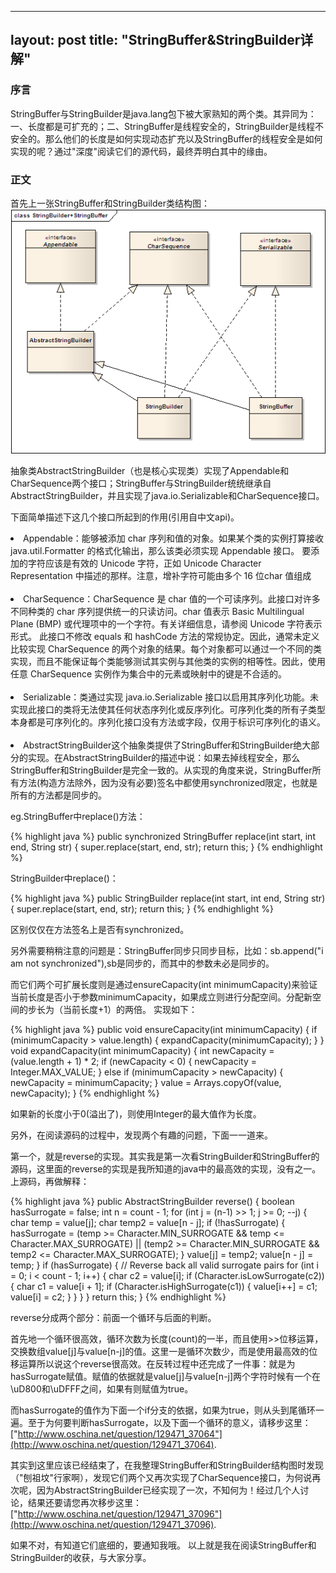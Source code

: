 
---
layout: post
title: "StringBuffer&StringBuilder详解"
---

<h3><strong>序言</strong></h3>
StringBuffer与StringBuilder是java.lang包下被大家熟知的两个类。其异同为：一、长度都是可扩充的；二、StringBuffer是线程安全的，StringBuilder是线程不安全的。那么他们的长度是如何实现动态扩充以及StringBuffer的线程安全是如何实现的呢？通过"深度"阅读它们的源代码，最终弄明白其中的缘由。

<h3><strong>正文</strong></h3>
首先上一张StringBuffer和StringBuilder类结构图：

<br/>
<img src='/post_images/2012/02/StringBuilder+StringBuffer.bmp'/>

抽象类AbstractStringBuilder（也是核心实现类）实现了Appendable和CharSequence两个接口；StringBuffer与StringBuilder统统继承自AbstractStringBuilder，并且实现了java.io.Serializable和CharSequence接口。

下面简单描述下这几个接口所起到的作用(引用自中文api)。
<li>
Appendable：能够被添加 char 序列和值的对象。如果某个类的实例打算接收java.util.Formatter 的格式化输出，那么该类必须实现 Appendable 接口。
要添加的字符应该是有效的 Unicode 字符，正如 Unicode Character Representation 中描述的那样。注意，增补字符可能由多个 16 位char 值组成
</li>
<BR/>
<li>
CharSequence：CharSequence 是 char 值的一个可读序列。此接口对许多不同种类的 char 序列提供统一的只读访问。char 值表示 Basic Multilingual Plane (BMP) 或代理项中的一个字符。有关详细信息，请参阅 Unicode 字符表示形式。
此接口不修改 equals 和 hashCode 方法的常规协定。因此，通常未定义比较实现 CharSequence 的两个对象的结果。每个对象都可以通过一个不同的类实现，而且不能保证每个类能够测试其实例与其他类的实例的相等性。因此，使用任意 CharSequence 实例作为集合中的元素或映射中的键是不合适的。
</li>
<BR/>
<li>
Serializable：类通过实现 java.io.Serializable 接口以启用其序列化功能。未实现此接口的类将无法使其任何状态序列化或反序列化。可序列化类的所有子类型本身都是可序列化的。序列化接口没有方法或字段，仅用于标识可序列化的语义。
</li>
<BR/>
<li>
AbstractStringBuilder这个抽象类提供了StringBuffer和StringBuilder绝大部分的实现。在AbstractStringBuilder的描述中说：如果去掉线程安全，那么StringBuffer和StringBuilder是完全一致的。从实现的角度来说，StringBuffer所有方法(构造方法除外，因为没有必要)签名中都使用synchronized限定，也就是所有的方法都是同步的。
</li>

eg.StringBuffer中replace()方法：

{% highlight java %}
public synchronized StringBuffer replace(int start, int end, String str) {
        super.replace(start, end, str);
        return this;
}
{% endhighlight %}

StringBuilder中replace()：

{% highlight java %}
public StringBuilder replace(int start, int end, String str) {
        super.replace(start, end, str);
        return this;
}
{% endhighlight %}	

区别仅仅在方法签名上是否有synchronized。

另外需要稍稍注意的问题是：StringBuffer同步只同步目标，比如：sb.append("i am not synchronized"),sb是同步的，而其中的参数未必是同步的。

而它们两个可扩展长度则是通过ensureCapacity(int minimumCapacity)来验证当前长度是否小于参数minimumCapacity，如果成立则进行分配空间。分配新空间的步长为（当前长度+1）的两倍。
实现如下：

{% highlight java %}
public void ensureCapacity(int minimumCapacity) {
        if (minimumCapacity > value.length) {
            expandCapacity(minimumCapacity);
        }
}
void expandCapacity(int minimumCapacity) {
        int newCapacity = (value.length + 1) * 2;
        if (newCapacity < 0) {
            newCapacity = Integer.MAX_VALUE;
        } else if (minimumCapacity > newCapacity) {
            newCapacity = minimumCapacity;
        }
        value = Arrays.copyOf(value, newCapacity);
}
{% endhighlight %}	

如果新的长度小于0(溢出了)，则使用Integer的最大值作为长度。

另外，在阅读源码的过程中，发现两个有趣的问题，下面一一道来。

第一个，就是reverse的实现。其实我是第一次看StringBuilder和StringBuffer的源码，这里面的reverse的实现是我所知道的java中的最高效的实现，没有之一。
上源码，再做解释：

{% highlight java %}
public AbstractStringBuilder reverse() {
        boolean hasSurrogate = false;
        int n = count - 1;
        for (int j = (n-1) >> 1; j >= 0; --j) {
            char temp = value[j];
            char temp2 = value[n - j];
            if (!hasSurrogate) {
                hasSurrogate = (temp >= Character.MIN_SURROGATE && temp <= Character.MAX_SURROGATE)
                    || (temp2 >= Character.MIN_SURROGATE && temp2 <= Character.MAX_SURROGATE);
            }
            value[j] = temp2;
            value[n - j] = temp;
        }
        if (hasSurrogate) {
            // Reverse back all valid surrogate pairs
            for (int i = 0; i < count - 1; i++) {
                char c2 = value[i];
                if (Character.isLowSurrogate(c2)) {
                    char c1 = value[i + 1];
                    if (Character.isHighSurrogate(c1)) {
                        value[i++] = c1;
                        value[i] = c2;
                    }
                }
            }
        }
        return this;
}
{% endhighlight %}

reverse分成两个部分：前面一个循环与后面的判断。

首先地一个循环很高效，循环次数为长度(count)的一半，而且使用>>位移运算，交换数组value[j]与value[n-j]的值。这里一是循环次数少，而是使用最高效的位移运算所以说这个reverse很高效。在反转过程中还完成了一件事：就是为hasSurrogate赋值。赋值的依据就是value[j]与value[n-j]两个字符时候有一个在\uD800和\uDFFF之间，如果有则赋值为true。

而hasSurrogate的值作为下面一个if分支的依据，如果为true，则从头到尾循环一遍。至于为何要判断hasSurrogate，以及下面一个循环的意义，请移步这里：["http://www.oschina.net/question/129471_37064"](http://www.oschina.net/question/129471_37064).

其实到这里应该已经结束了，在我整理StringBuffer和StringBuilder结构图时发现（"刨祖坟"行家啊），发现它们两个又再次实现了CharSequence接口，为何说再次呢，因为AbstractStringBuilder已经实现了一次，不知何为！经过几个人讨论，结果还要请您再次移步这里：["http://www.oschina.net/question/129471_37096"](http://www.oschina.net/question/129471_37096).

如果不对，有知道它们底细的，要通知我哦。
以上就是我在阅读StringBuffer和StringBuilder的收获，与大家分享。